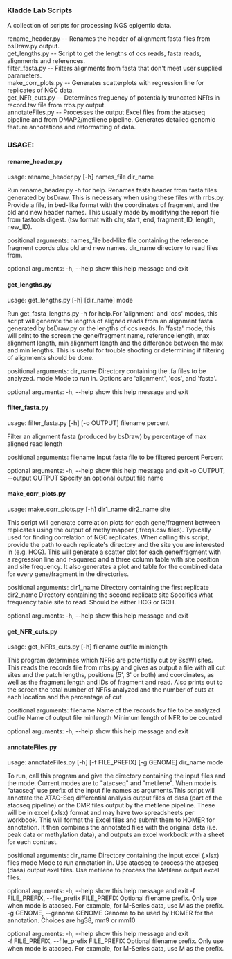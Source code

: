 ### Kladde Lab Scripts
A collection of scripts for processing NGS epigentic data.

rename_header.py  -- Renames the header of alignment fasta files from bsDraw.py output.\
get_lengths.py  -- Script to get the lengths of ccs reads, fasta reads, alignments and references.\
filter_fasta.py -- Filters alignments from fasta that don't meet user supplied parameters.\
make_corr_plots.py  -- Generates scatterplots with regression line for replicates of NGC data.\
get_NFR_cuts.py -- Determines freguency of potentially truncated NFRs in record.tsv file from rrbs.py output.\
annotateFiles.py  -- Processes the output Excel files from the atacseq pipeline and from DMAP2/metilene pipeline. Generates detailed genomic feature annotations and reformatting of data.


### USAGE:

#### rename_header.py
usage: rename_header.py [-h] names_file dir_name

Run rename_header.py -h for help. Renames fasta header from fasta files generated by bsDraw. This is necessary when using these files with rrbs.py. Provide a file, in bed-like format with the coordinates of fragment, and the old and new header names. This usually made by modifying the report file from fastools digest. (tsv format with chr, start, end, fragment_ID, length, new_ID).

positional arguments:
  names_file  bed-like file containing the reference fragment coords plus old and new names.
  dir_name    directory to read files from.

optional arguments:
  -h, --help  show this help message and exit

#### get_lengths.py
usage: get_lengths.py [-h] [dir_name] mode

Run get_fasta_lengths.py -h for help.For 'alignment' and 'ccs' modes, this script will generate the lengths of aligned reads from an alignment fasta generated by bsDraw.py or the lengths of ccs reads. In 'fasta' mode, this will print to the screen the gene/fragment name, reference length, max alignment length, min alignment length and the difference between the max and min lengths. This is useful for trouble shooting or determining if filtering of alignments should be done.

positional arguments:
  dir_name    Directory containing the .fa files to be analyzed.
  mode        Mode to run in. Options are 'alignment', 'ccs', and 'fasta'.

optional arguments:
  -h, --help  show this help message and exit
  
 #### filter_fasta.py
 usage: filter_fasta.py [-h] [-o OUTPUT] filename percent

Filter an alignment fasta (produced by bsDraw) by percentage of max aligned read length

positional arguments:
  filename              Input fasta file to be filtered
  percent               Percent

optional arguments:
  -h, --help            show this help message and exit
  -o OUTPUT, --output OUTPUT
                        Specify an optional output file name

#### make_corr_plots.py
usage: make_corr_plots.py [-h] dir1_name dir2_name site

This script will generate correlation plots for each gene/fragment between replicates using the output of methylmapper (.freqs.csv files). Typically used for finding correlation of NGC replicates. When calling this script, provide the path to each replicate's directory and the site you are interested in (e.g. HCG). This will generate a scatter plot for each gene/fragment with a regression line and r-squared and a three column table with site position and site frequency. It also generates a plot and table for the combined data for every gene/fragment in the directories.

positional arguments:
  dir1_name   Directory containing the first replicate
  dir2_name   Directory containing the second replicate
  site        Specifies what frequency table site to read. Should be either HCG or GCH.

optional arguments:
  -h, --help  show this help message and exit

#### get_NFR_cuts.py
usage: get_NFRs_cuts.py [-h] filename outfile minlength

This program determines which NFRs are potentially cut by BsaWI sites. This reads the records file from rrbs.py and gives as output a file with all cut sites and the patch lengths, positions (5', 3' or both) and coordinates, as well as the fragment length and IDs of fragment and read. Also prints out to the screen the total number of NFRs analyzed and the number of cuts at each location and the percentage of cut

positional arguments:
  filename    Name of the records.tsv file to be analyzed
  outfile     Name of output file
  minlength   Minimum length of NFR to be counted

optional arguments:
  -h, --help  show this help message and exit

#### annotateFiles.py
usage: annotateFiles.py [-h] [-f FILE_PREFIX] [-g GENOME] dir_name mode

To run, call this program and give the directory containing the input files and the mode. Current modes are to "atacseq" and "metilene". When mode is "atacseq" use prefix of the input file names as arguments.This script will annotate the ATAC-Seq differential analysis output files of dasa (part of the atacseq pipeline) or the DMR files output by the metilene pipeline. These will be in excel (.xlsx) format and may have two spreadsheets per workbook. This will format the Excel files and submit them to HOMER for annotation. It then combines the annotated files with the original data (i.e. peak data or methylation data), and outputs an excel workbook with a sheet for each contrast.

positional arguments:
  dir_name              Directory containing the input excel (.xlsx) files
  mode                  Mode to run annotation in. Use atacseq to process the atacseq (dasa) output exel files. Use metilene to process the Metilene output excel files.

optional arguments:
  -h, --help            show this help message and exit
  -f FILE_PREFIX, --file_prefix FILE_PREFIX
                        Optional filename prefix. Only use when mode is atacseq. For example, for M-Series data, use M as the prefix.
  -g GENOME, --genome GENOME
                        Genome to be used by HOMER for the annotation. Choices are hg38, mm9 or mm10


optional arguments:
  -h, --help            show this help message and exit\
  -f FILE_PREFIX, --file_prefix FILE_PREFIX 
                        Optional filename prefix. Only use when mode is atacseq. For example, for M-Series data, use M as the prefix.
